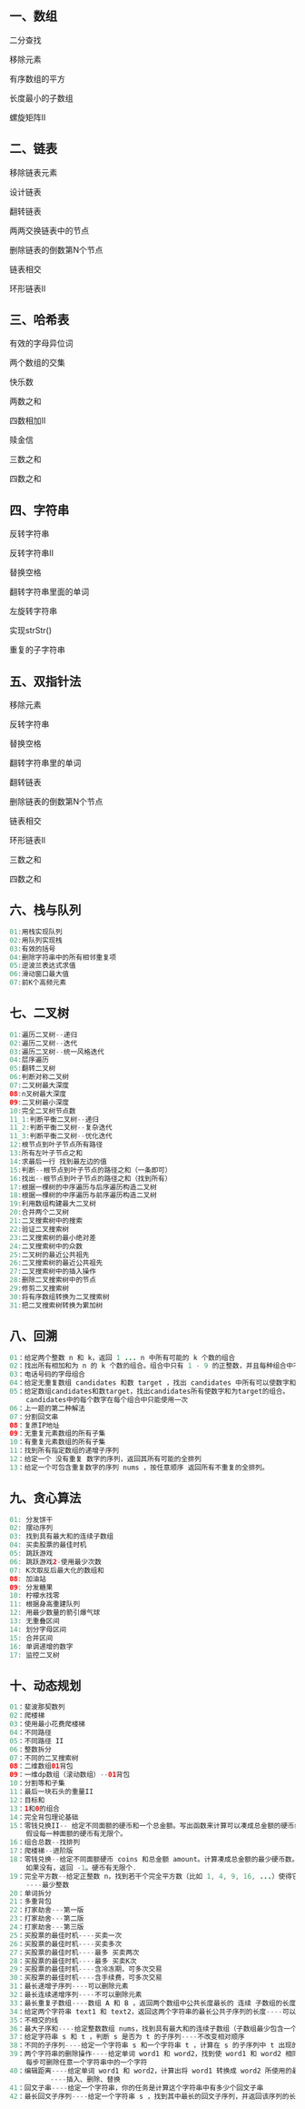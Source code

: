## 一、数组

二分查找

移除元素

有序数组的平方

长度最小的子数组

螺旋矩阵II



## 二、链表

移除链表元素

设计链表

翻转链表

两两交换链表中的节点

删除链表的倒数第N个节点

链表相交

环形链表II



## 三、哈希表

有效的字母异位词

两个数组的交集

快乐数

两数之和

四数相加II

赎金信

三数之和

四数之和



## 四、字符串

反转字符串

反转字符串II

替换空格

翻转字符串里面的单词

左旋转字符串

实现strStr()

重复的子字符串



## 五、双指针法

移除元素

反转字符串

替换空格

翻转字符串里的单词

翻转链表

删除链表的倒数第N个节点

链表相交

环形链表Il

三数之和

四数之和



## 六、栈与队列

```java
01:用栈实现队列
02:用队列实现栈
03:有效的括号
04:删除字符串中的所有相邻重复项
05:逆波兰表达式求值
06:滑动窗口最大值
07:前K个高频元素
```



## 七、二叉树

```java
01:遍历二叉树--递归
02:遍历二叉树--迭代
03:遍历二叉树--统一风格迭代
04:层序遍历
05:翻转二叉树
06:判断对称二叉树
07:二叉树最大深度
08:n叉树最大深度
09:二叉树最小深度
10:完全二叉树节点数
11_1:判断平衡二叉树--递归  
11_2:判断平衡二叉树--复杂迭代 
11_3:判断平衡二叉树--优化迭代
12:根节点到叶子节点所有路径
13:所有左叶子节点之和
14:求最后一行 找到最左边的值
15:判断--根节点到叶子节点的路径之和（一条即可）
16:找出--根节点到叶子节点的路径之和（找到所有）
17:根据一棵树的中序遍历与后序遍历构造二叉树
18:根据一棵树的中序遍历与前序遍历构造二叉树
19:利用数组构建最大二叉树
20:合并两个二叉树
21:二叉搜索树中的搜索
22:验证二叉搜索树
23:二叉搜索树的最小绝对差
24:二叉搜索树中的众数
25:二叉树的最近公共祖先
26:二叉搜索树的最近公共祖先
27:二叉搜索树中的插入操作
28:删除二叉搜索树中的节点
29:修剪二叉搜索树
30:将有序数组转换为二叉搜索树
31:把二叉搜索树转换为累加树
```



## 八、回溯

```java
01：给定两个整数 n 和 k，返回 1 ... n 中所有可能的 k 个数的组合
02：找出所有相加和为 n 的 k 个数的组合。组合中只有 1 - 9 的正整数，并且每种组合中不存在重复的数字  
03：电话号码的字母组合
04：给定无重复数组 candidates 和数 target ，找出 candidates 中所有可以使数字和为 target 的组合
05：给定数组candidates和数target，找出candidates所有使数字和为target的组合。
    candidates中的每个数字在每个组合中只能使用一次
06：上一题的第二种解法
07：分割回文串
08：复原IP地址
09：无重复元素数组的所有子集
10：有重复元素数组的所有子集
11：找到所有指定数组的递增子序列
12：给定一个 没有重复 数字的序列，返回其所有可能的全排列
13：给定一个可包含重复数字的序列 nums ，按任意顺序 返回所有不重复的全排列。
```



## 九、贪心算法

```java
01: 分发饼干
02: 摆动序列
03: 找到具有最大和的连续子数组
04: 买卖股票的最佳时机
05: 跳跃游戏
06: 跳跃游戏2-使用最少次数
07: K次取反后最大化的数组和
08: 加油站
09: 分发糖果
10: 柠檬水找零
11: 根据身高重建队列
12: 用最少数量的箭引爆气球
13: 无重叠区间
14: 划分字母区间
15: 合并区间
16: 单调递增的数字
17: 监控二叉树
```



## 十、动态规划

```java
01：斐波那契数列
02：爬楼梯
03：使用最小花费爬楼梯
04：不同路径
05：不同路径 II
06：整数拆分
07：不同的二叉搜索树
08：二维数组01背包
09：一维dp数组（滚动数组）--01背包
10：分割等和子集
11：最后一块石头的重量II
12：目标和
13：1和0的组合
14：完全背包理论基础
15：零钱兑换II-- 给定不同面额的硬币和一个总金额。写出函数来计算可以凑成总金额的硬币组合数。
    假设每一种面额的硬币有无限个。
16：组合总数--找排列
17：爬楼梯--进阶版
18：零钱兑换--给定不同面额硬币 coins 和总金额 amount。计算凑成总金额的最少硬币数。
    如果没有，返回 -1。硬币有无限个.
19：完全平方数--给定正整数 n，找到若干个完全平方数（比如 1, 4, 9, 16, ...）使得它们的和等于 n
    ----最少整数
20：单词拆分
21：多重背包
22：打家劫舍---第一版
23：打家劫舍---第二版
24：打家劫舍---第三版
25：买股票的最佳时机----买卖一次
26：买股票的最佳时机----买卖多次
27：买股票的最佳时机----最多 买卖两次
28：买股票的最佳时机----最多 买卖K次
29：买股票的最佳时机----含冷冻期，可多次交易
30：买股票的最佳时机----含手续费，可多次交易
31：最长递增子序列----可以删除元素
32：最长连续递增序列----不可以删除元素
33：最长重复子数组----数组 A 和 B ，返回两个数组中公共长度最长的 连续 子数组的长度
34：给定两个字符串 text1 和 text2，返回这两个字符串的最长公共子序列的长度----可以删除元素
35：不相交的线
36：最大子序和----给定整数数组 nums，找到具有最大和的连续子数组（子数组最少包含一个元素），返回其最大和。
37：给定字符串 s 和 t ，判断 s 是否为 t 的子序列----不改变相对顺序
38：不同的子序列----给定一个字符串 s 和一个字符串 t ，计算在 s 的子序列中 t 出现的个数---可删除
39：两个字符串的删除操作----给定单词 word1 和 word2，找到使 word1 和 word2 相同所需最小步数，
    每步可删除任意一个字符串中的一个字符
40：编辑距离----给定单词 word1 和 word2，计算出将 word1 转换成 word2 所使用的最少操作数
          ----插入、删除、替换
41：回文子串----给定一个字符串，你的任务是计算这个字符串中有多少个回文子串
42：最长回文子序列----给定一个字符串 s ，找到其中最长的回文子序列，并返回该序列的长度----可以选择删除元素
```
